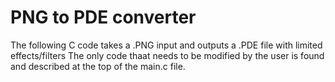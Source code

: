# PNG to PDE converter

The following C code takes a .PNG input and outputs a .PDE file with limited effects/filters
The only code thaat needs to be modified by the user is found and described at the top of the main.c file.
